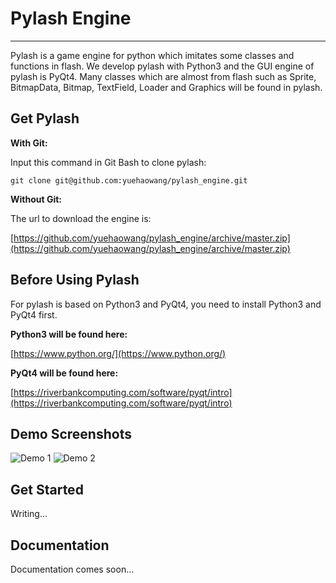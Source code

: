 # Pylash Engine
---------------


Pylash is a game engine for python which imitates some classes and functions in flash. We develop pylash with Python3 and the GUI engine of pylash is PyQt4. Many classes which are almost from flash such as Sprite, BitmapData, Bitmap, TextField, Loader and Graphics will be found in pylash.


## Get Pylash

**With Git:**

Input this command in Git Bash to clone pylash:

```
git clone git@github.com:yuehaowang/pylash_engine.git
```

**Without Git:**

The url to download the engine is: 

[https://github.com/yuehaowang/pylash_engine/archive/master.zip](https://github.com/yuehaowang/pylash_engine/archive/master.zip)


## Before Using Pylash

For pylash is based on Python3 and PyQt4, you need to install Python3 and PyQt4 first.

**Python3 will be found here:**

[https://www.python.org/](https://www.python.org/)

**PyQt4 will be found here:**

[https://riverbankcomputing.com/software/pyqt/intro](https://riverbankcomputing.com/software/pyqt/intro)


## Demo Screenshots

![Demo 1](http://images.cnblogs.com/cnblogs_com/yorhom/731449/o_pylash_demo1.png)
![Demo 2](http://images.cnblogs.com/cnblogs_com/yorhom/731449/o_pylash_demo2.png)


## Get Started

Writing...

## Documentation

Documentation comes soon...
